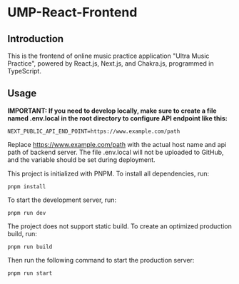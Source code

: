 # UMP-React-Frontend

## Introduction

This is the frontend of online music practice application "Ultra Music Practice", powered by React.js, Next.js, and Chakra.js, programmed in TypeScript.

## Usage

**IMPORTANT: If you need to develop locally, make sure to create a file named .env.local in the root directory to configure API endpoint like this:**

```shell
NEXT_PUBLIC_API_END_POINT=https://www.example.com/path
```

Replace https://www.example.com/path with the actual host name and api path of backend server.
The file .env.local will not be uploaded to GitHub, and the variable should be set during deployment.

This project is initialized with PNPM. To install all dependencies, run:

```shell
pnpm install
```

To start the development server, run:

```shell
pnpm run dev
```

The project does not support static build. To create an optimized production build, run:

```shell
pnpm run build
```

Then run the following command to start the production server:

```shell
pnpm run start
```

